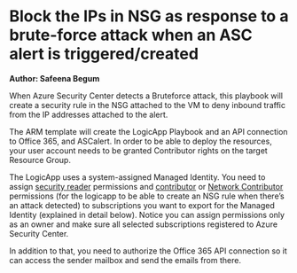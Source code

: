 # Block the IPs in NSG as response to a brute-force attack when an ASC alert is triggered/created
**Author: Safeena Begum**

When Azure Security Center detects a Bruteforce attack, this playbook will create a security rule in the NSG attached to the VM to deny inbound traffic from the IP addresses attached to the alert. 

The ARM template will create the LogicApp Playbook and an API connection to Office 365, and ASCalert. In order to be able to deploy the resources, your user account needs to be granted Contributor rights on the target Resource Group.

The LogicApp uses a system-assigned Managed Identity. You need to assign [security reader](https://docs.microsoft.com/en-us/azure/role-based-access-control/built-in-roles#security-reader) permissions and [contributor](https://docs.microsoft.com/en-us/azure/role-based-access-control/built-in-roles#contributor) or [Network Contributor](https://docs.microsoft.com/en-us/azure/role-based-access-control/built-in-roles#network-contributor) permissions (for the logicapp to be able to create an NSG rule when there’s an attack detected) to subscriptions you want to export for the Managed Identity (explained in detail below). Notice you can assign permissions only as an owner and make sure all selected subscriptions registered to Azure Security Center. 

In addition to that, you need to authorize the Office 365 API connection so it can access the sender mailbox and send the emails from there. 

